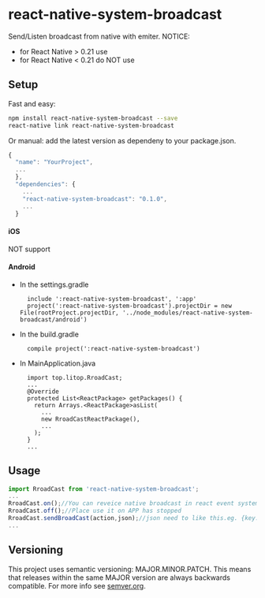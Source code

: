 # react-native-system-broadcast
Send/Listen broadcast from native with emiter.
NOTICE:
- for React Native > 0.21 use
- for React Native < 0.21 do NOT use

## Setup

Fast and easy:
```bash
npm install react-native-system-broadcast --save
react-native link react-native-system-broadcast
```

Or manual: add the latest version as dependeny to your package.json.

```javascript
{
  "name": "YourProject",
  ...
  },
  "dependencies": {
    ...
    "react-native-system-broadcast": "0.1.0",
    ...
  }
```

#### iOS
NOT support
#### Android
* In the settings.gradle
  ```
    include ':react-native-system-broadcast', ':app'
    project(':react-native-system-broadcast').projectDir = new File(rootProject.projectDir, '../node_modules/react-native-system-broadcast/android')
  ```
* In the build.gradle
  ```
    compile project(':react-native-system-broadcast')
  ```
* In MainApplication.java
  ```
    import top.litop.RroadCast;
    ...
    @Override
    protected List<ReactPackage> getPackages() {
      return Arrays.<ReactPackage>asList(
        ...
        new RroadCastReactPackage(),
        ...
      );
    }
    ...
  ```
## Usage

```javascript
import RroadCast from 'react-native-system-broadcast';
...
RroadCast.on();//You can reveice native broadcast in react event system
RroadCast.off();//Place use it on APP has stopped
RroadCast.sendBroadCast(action,json);//json need to like this.eg. {key:value,nokey:novalue}
...
```

## Versioning

This project uses semantic versioning: MAJOR.MINOR.PATCH.
This means that releases within the same MAJOR version are always backwards compatible. For more info see [semver.org](http://semver.org/).
